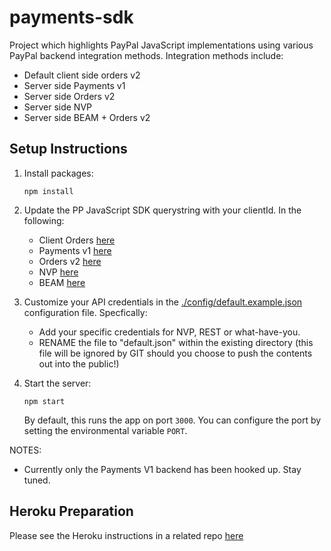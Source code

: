 # payments-sdk

Project which highlights PayPal JavaScript implementations using various PayPal backend integration methods.  Integration methods include:

* Default client side orders v2
* Server side Payments v1
* Server side Orders v2
* Server side NVP
* Server side BEAM + Orders v2

## Setup Instructions
1. Install packages:
    ```
    npm install
    ```
2. Update the PP JavaScript SDK querystring with your clientId.  In the following:
   * Client Orders [here](./public/index.html#L15)
   * Payments v1 [here](./public/index_v1.html#L15)
   * Orders v2 [here](./public/index_v2.html#L15)
   * NVP [here](./public/index_nvp.html#L15)
   * BEAM [here](./public/index_ba.html#L15)

3. Customize your API credentials in the [./config/default.example.json](./config/default.example.json) configuration file.  Specfically:
   * Add your specific credentials for NVP, REST or what-have-you.
   * RENAME the file to "default.json" within the existing directory (this file will be ignored by GIT should you choose to push the contents out into the public!)

4. Start the server:
    ```
    npm start
    ```

    By default, this runs the app on port `3000`. You can configure the port by setting the environmental variable `PORT`.

NOTES:
* Currently only the Payments V1 backend has been hooked up.  Stay tuned.

## Heroku Preparation
Please see the Heroku instructions in a related repo [here](https://github.paypal.com/NA-LE/paypal-jsv4-venmo#heroku-preparation)
